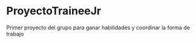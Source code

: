 # ProyectoTraineeJr
Primer proyecto del grupo para ganar habilidades y coordinar la forma de trabajo
